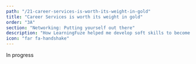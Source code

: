 ```yaml
---
path: "/21-career-services-is-worth-its-weight-in-gold"
title: "Career Services is worth its weight in gold"
order: "3A"
section: "Networking: Putting yourself out there"
description: "How LearningFuze helped me develop soft skills to become an effective developer"
icon: "far fa-handshake"
---
```


In progress
